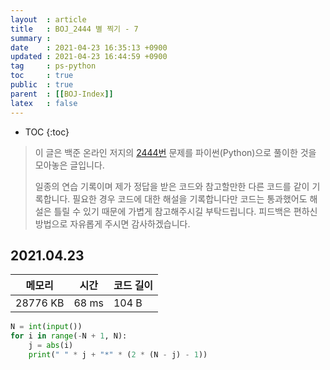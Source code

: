 ```yaml
---
layout  : article
title   : BOJ_2444 별 찍기 - 7
summary : 
date    : 2021-04-23 16:35:13 +0900
updated : 2021-04-23 16:44:59 +0900
tag     : ps-python
toc     : true
public  : true
parent  : [[BOJ-Index]]
latex   : false
---
```

* TOC
{:toc}

> 이 글은 백준 온라인 저지의 [2444번](https://www.acmicpc.net/problem/2444) 문제를 파이썬(Python)으로 풀이한 것을 모아놓은 글입니다.
>
> 일종의 연습 기록이며 제가 정답을 받은 코드와 참고할만한 다른 코드를 같이 기록합니다. 필요한 경우 코드에 대한 해설을 기록합니다만 코드는 통과했어도 해설은 틀릴 수 있기 때문에 가볍게 참고해주시길 부탁드립니다. 피드백은 편하신 방법으로 자유롭게 주시면 감사하겠습니다.

## 2021.04.23

| 메모리    | 시간  | 코드 길이 |
| --------- | ----- | --------- |
| 28776 KB  | 68 ms | 104 B     |

```python
N = int(input())
for i in range(-N + 1, N):
    j = abs(i)
    print(" " * j + "*" * (2 * (N - j) - 1))
```
